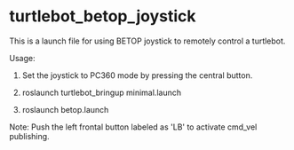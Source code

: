 # turtlebot_betop_joystick

This is a launch file for using BETOP joystick to remotely control a turtlebot.

Usage:
1. Set the joystick to PC360 mode by pressing the central button.

2. roslaunch turtlebot_bringup minimal.launch

3. roslaunch betop.launch

Note: Push the left frontal button labeled as 'LB' to activate cmd_vel publishing.
